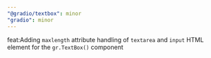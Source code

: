 ```yaml
---
"@gradio/textbox": minor
"gradio": minor
---
```


feat:Adding `maxlength` attribute handling of `textarea` and `input` HTML element for the `gr.TextBox()` component
